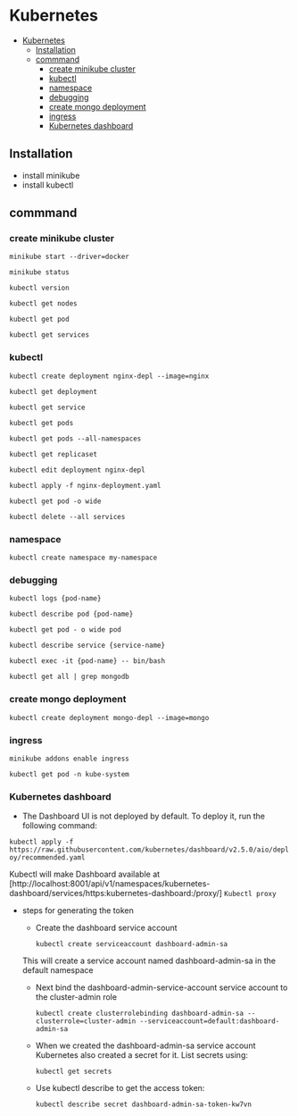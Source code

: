 # Kubernetes

- [Kubernetes](#kubernetes)
  - [Installation](#installation)
  - [commmand](#commmand)
    - [create minikube cluster](#create-minikube-cluster)
    - [kubectl](#kubectl)
    - [namespace](#namespace)
    - [debugging](#debugging)
    - [create mongo deployment](#create-mongo-deployment)
    - [ingress](#ingress)
    - [Kubernetes dashboard](#kubernetes-dashboard)

## Installation

- install minikube
- install kubectl

## commmand

### create minikube cluster

`minikube start --driver=docker`

`minikube status`

`kubectl version`

`kubectl get nodes`

`kubectl get pod`

`kubectl get services`

### kubectl

`kubectl create deployment nginx-depl --image=nginx`

`kubectl get deployment`

`kubectl get service`

`kubectl get pods`

`kubectl get pods --all-namespaces`

`kubectl get replicaset`

`kubectl edit deployment nginx-depl`

`kubectl apply -f nginx-deployment.yaml`

`kubectl get pod -o wide`

`kubectl delete --all services`

### namespace

`kubectl create namespace my-namespace`

### debugging

`kubectl logs {pod-name}`

`kubectl describe pod {pod-name}`

`kubectl get pod - o wide pod`

`kubectl describe service {service-name}`

`kubectl exec -it {pod-name} -- bin/bash`

`kubectl get all | grep mongodb`

### create mongo deployment

`kubectl create deployment mongo-depl --image=mongo`

### ingress

`minikube addons enable ingress`

`kubectl get pod -n kube-system`

### Kubernetes dashboard

- The Dashboard UI is not deployed by default. To deploy it, run the following command:

`kubectl apply -f https://raw.githubusercontent.com/kubernetes/dashboard/v2.5.0/aio/deploy/recommended.yaml`

Kubectl will make Dashboard available at [http://localhost:8001/api/v1/namespaces/kubernetes-dashboard/services/https:kubernetes-dashboard:/proxy/]
`Kubectl proxy`

- steps for generating the token
  - Create the dashboard service account

    ```console
    kubectl create serviceaccount dashboard-admin-sa
    ```
  
  This will create a service account named dashboard-admin-sa in the default namespace

  - Next bind the dashboard-admin-service-account service account to the cluster-admin role

    ```console
    kubectl create clusterrolebinding dashboard-admin-sa --clusterrole=cluster-admin --serviceaccount=default:dashboard-admin-sa
    ```

  - When we created the dashboard-admin-sa service account Kubernetes also created a secret for it. List secrets using:

    ```console
    kubectl get secrets
    ```

  - Use kubectl describe to get the access token:

    ```properties
    kubectl describe secret dashboard-admin-sa-token-kw7vn
    ```
